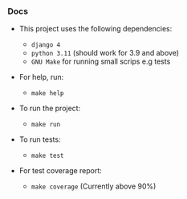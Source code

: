 ### Docs

- This project uses the following dependencies:
   - `django 4`
   - `python 3.11` (should work for 3.9 and above)
   - `GNU Make` for running small scrips e.g tests

- For help, run:
    - `make help`
- To run the project:
    - `make run`
- To run tests:
    - `make test`
- For test coverage report:
    - `make coverage` (Currently above 90%)
